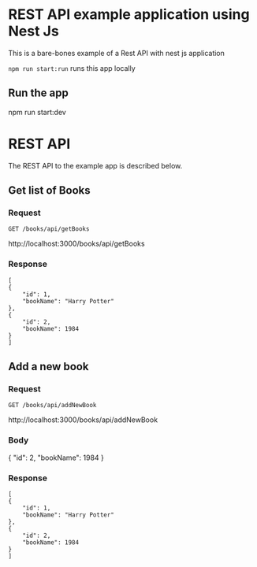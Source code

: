 # REST API example application using Nest Js

This is a bare-bones example of a Rest API with nest js application

`npm run start:run` runs this app locally



## Run the app

   npm run start:dev

# REST API

The REST API to the example app is described below.

## Get list of Books

### Request

`GET /books/api/getBooks`

   http://localhost:3000/books/api/getBooks

### Response

    [
    {
        "id": 1,
        "bookName": "Harry Potter"
    },
    {
        "id": 2,
        "bookName": 1984
    }
    ]

## Add a new book

### Request

`GET /books/api/addNewBook`

   http://localhost:3000/books/api/addNewBook

### Body

 
{
   "id": 2,
    "bookName": 1984
}


### Response

    [
    {
        "id": 1,
        "bookName": "Harry Potter"
    },
    {
        "id": 2,
        "bookName": 1984
    }
    ]
